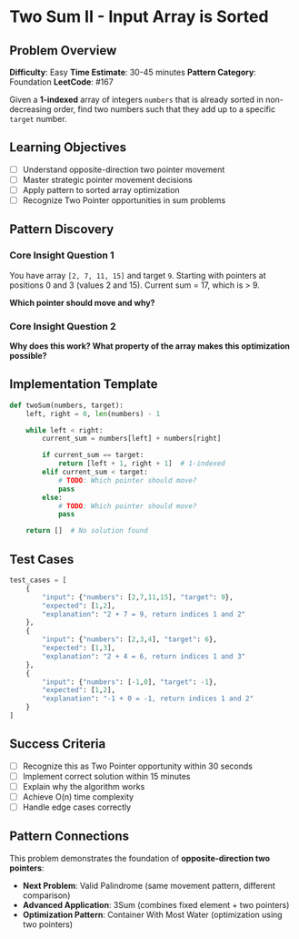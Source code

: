 # Two Sum II - Input Array is Sorted

## Problem Overview
**Difficulty**: Easy
**Time Estimate**: 30-45 minutes
**Pattern Category**: Foundation
**LeetCode**: #167

Given a **1-indexed** array of integers `numbers` that is already sorted in non-decreasing order, find two numbers such that they add up to a specific `target` number.

## Learning Objectives
- [ ] Understand opposite-direction two pointer movement
- [ ] Master strategic pointer movement decisions
- [ ] Apply pattern to sorted array optimization
- [ ] Recognize Two Pointer opportunities in sum problems

## Pattern Discovery

### Core Insight Question 1
You have array `[2, 7, 11, 15]` and target `9`.
Starting with pointers at positions 0 and 3 (values 2 and 15).
Current sum = 17, which is > 9.

**Which pointer should move and why?**

### Core Insight Question 2
**Why does this work? What property of the array makes this optimization possible?**

## Implementation Template
```python
def twoSum(numbers, target):
    left, right = 0, len(numbers) - 1

    while left < right:
        current_sum = numbers[left] + numbers[right]

        if current_sum == target:
            return [left + 1, right + 1]  # 1-indexed
        elif current_sum < target:
            # TODO: Which pointer should move?
            pass
        else:
            # TODO: Which pointer should move?
            pass

    return []  # No solution found
```

## Test Cases
```python
test_cases = [
    {
        "input": {"numbers": [2,7,11,15], "target": 9},
        "expected": [1,2],
        "explanation": "2 + 7 = 9, return indices 1 and 2"
    },
    {
        "input": {"numbers": [2,3,4], "target": 6},
        "expected": [1,3],
        "explanation": "2 + 4 = 6, return indices 1 and 3"
    },
    {
        "input": {"numbers": [-1,0], "target": -1},
        "expected": [1,2],
        "explanation": "-1 + 0 = -1, return indices 1 and 2"
    }
]
```

## Success Criteria
- [ ] Recognize this as Two Pointer opportunity within 30 seconds
- [ ] Implement correct solution within 15 minutes
- [ ] Explain why the algorithm works
- [ ] Achieve O(n) time complexity
- [ ] Handle edge cases correctly

## Pattern Connections
This problem demonstrates the foundation of **opposite-direction two pointers**:
- **Next Problem**: Valid Palindrome (same movement pattern, different comparison)
- **Advanced Application**: 3Sum (combines fixed element + two pointers)
- **Optimization Pattern**: Container With Most Water (optimization using two pointers)
